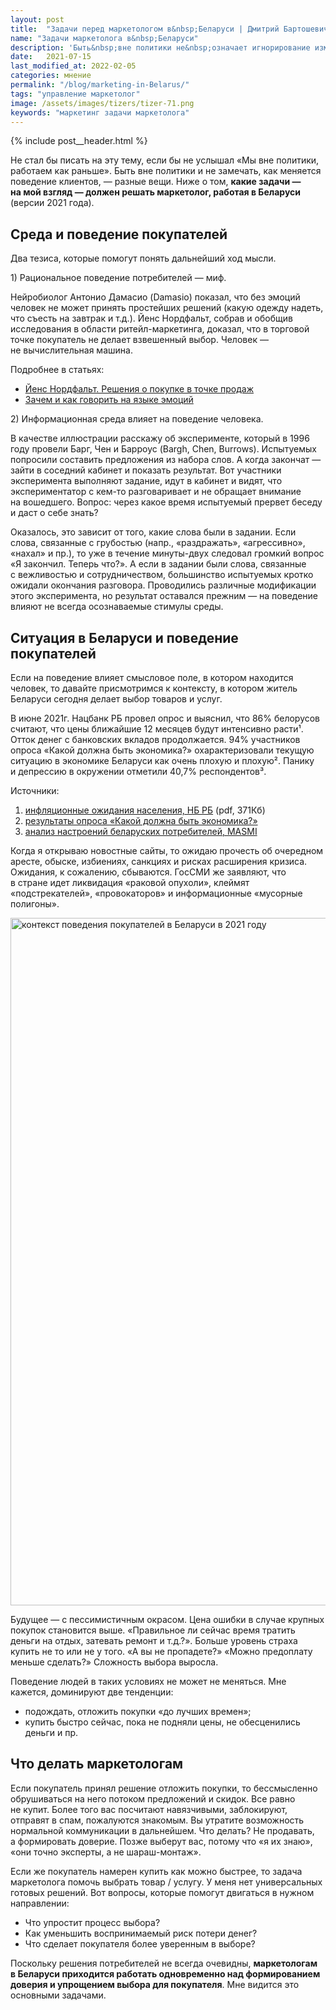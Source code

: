 ```yaml
---
layout: post
title:  "Задачи перед маркетологом в&nbsp;Беларуси | Дмитрий Бартошевич"
name: "Задачи маркетолога в&nbsp;Беларуси"
description: 'Быть&nbsp;вне политики не&nbsp;означает игнорирование изменений в&nbsp;поведении клиентов. Текст для маркетологов, которые остаются в&nbsp;Беларуси.'
date:   2021-07-15
last_modified_at: 2022-02-05
categories: мнение
permalink: "/blog/marketing-in-Belarus/"
tags: "управление маркетолог"
image: /assets/images/tizers/tizer-71.png
keywords: "маркетинг задачи маркетолога"
---
```


{% include post__header.html %}

<p>Не&nbsp;стал&nbsp;бы писать на&nbsp;эту тему, если&nbsp;бы не&nbsp;услышал «Мы&nbsp;вне политики, работаем как раньше». Быть вне политики и&nbsp;не&nbsp;замечать, как меняется поведение клиентов,&nbsp;— разные вещи. Ниже о&nbsp;том, <strong>какие задачи&nbsp;— на&nbsp;мой взгляд&nbsp;— должен решать маркетолог, работая в&nbsp;Беларуси</strong> (версии 2021&nbsp;года). </p>

<section class="row-gap--m">
<h2 class="section__title h1 bold">Среда и&nbsp;поведение покупателей</h2>
<p>Два тезиса, которые помогут понять дальнейший ход мысли.  </p>
<p class="bold mb-m">1) Рациональное поведение потребителей&nbsp;— миф.</p>
<div class="with-side row-gap--m">
<p>Нейробиолог Антонио Дамасио (Damasio) показал, что без эмоций человек не&nbsp;может принять простейших решений (какую одежду надеть, что съесть на&nbsp;завтрак и&nbsp;т.д.). Йенс Нордфальт, собрав и&nbsp;обобщив исследования в&nbsp;области ритейл-маркетинга, доказал, что в&nbsp;торговой точке покупатель не&nbsp;делает взвешенный выбор. Человек&nbsp;— не&nbsp;вычислительная машина. </p>
<div class="side">
<p>Подробнее в&nbsp;статьях:</p>
<ul>
<li><a class="link" href="/blog/in-store-marketing/">Йенс Нордфальт. Решения о&nbsp;покупке в&nbsp;точке продаж</a> </li>
<li><a class="link" href="/blog/emotions-in-marketing/">Зачем и&nbsp;как говорить на&nbsp;языке эмоций</a></li>
</ul>
</div>
</div>


<p class="bold mb-m">2) Информационная среда влияет на&nbsp;поведение человека. </p>
<p>В&nbsp;качестве иллюстрации расскажу об&nbsp;эксперименте, который в&nbsp;1996 году провели Барг, Чен и&nbsp;Барроус (Bargh, Chen, Burrows). Испытуемых попросили составить предложения из&nbsp;набора слов. А&nbsp;когда закончат&nbsp;— зайти в&nbsp;соседний кабинет и&nbsp;показать результат. Вот участники эксперимента выполняют задание, идут в&nbsp;кабинет и&nbsp;видят, что экспериментатор с&nbsp;кем-то разговаривает и&nbsp;не&nbsp;обращает внимание на&nbsp;вошедшего. Вопрос: через какое время испытуемый прервет беседу и&nbsp;даст о&nbsp;себе знать? </p>

<p>Оказалось, это зависит от&nbsp;того, какие слова были в&nbsp;задании. Если слова, связанные с&nbsp;грубостью (напр., «раздражать», «агрессивно», «нахал» и&nbsp;пр.), то&nbsp;уже в&nbsp;течение минуты-двух следовал громкий вопрос «Я&nbsp;закончил. Теперь что?». А&nbsp;если в&nbsp;задании были слова, связанные с&nbsp;вежливостью и&nbsp;сотрудничеством, большинство испытуемых кротко ожидали окончания разговора. Проводились различные модификации этого эксперимента, но&nbsp;результат оставался прежним&nbsp;— на&nbsp;поведение влияют не&nbsp;всегда осознаваемые стимулы среды. </p>
</section>

<section class="row-gap--m">
<h2 class="section__title h1 bold">Ситуация в&nbsp;Беларуси и&nbsp;поведение покупателей</h2>
<p>Если на&nbsp;поведение влияет смысловое поле, в&nbsp;котором находится человек, то&nbsp;давайте присмотримся к&nbsp;контексту, в&nbsp;котором житель Беларуси сегодня делает выбор товаров и&nbsp;услуг. </p>

<div class="with-side row-gap--m">
<p>В&nbsp;июне 2021г. Нацбанк РБ&nbsp;провел опрос и&nbsp;выяснил, что&nbsp;86% белорусов считают, что цены ближайшие 12&nbsp;месяцев будут интенсивно расти¹. Отток денег с&nbsp;банковских вкладов продолжается.&nbsp;94% участников опроса «Какой должна быть экономика?» охарактеризовали текущую ситуацию в&nbsp;экономике Беларуси как очень плохую и&nbsp;плохую². Панику и&nbsp;депрессию в&nbsp;окружении отметили 40,7% респондентов³. </p>
<div class="side">
<p>Источники: </p>
<ol>
<li><a class="link" href="https://www.nbrb.by/publications/inflationexp/inflation_exp_06-2021.pdf" target="_blank" rel="noopener">инфляционные ожидания населения, НБ РБ</a> (pdf, 371Кб)</li>
<li><a class="link" href="http://kef.by/publications/research/riski-dlya-ekonomiki-belarusi/kakoy-dolzhna-byt-eklonomika/" target="_blank" rel="noopener">результаты опроса «Какой должна быть экономика?»</a></li>
<li><a class="link" href="https://marketing.by/analitika/kak-sotsialnye-i-ekonomicheskie-sobytiya-povliyali-na-marketing-belaruskikh-brendov-i-nastroeniya-po/" target="_blank" rel="noopener">анализ настроений беларуских потребителей, MASMI </a></li>
</ol>
</div>
</div>

<p>Когда я&nbsp;открываю новостные сайты, то&nbsp;ожидаю прочесть об&nbsp;очередном аресте, обыске, избиениях, санкциях и&nbsp;рисках расширения кризиса. Ожидания, к&nbsp;сожалению, сбываются. ГосСМИ&nbsp;же заявляют, что в&nbsp;стране идет ликвидация «раковой опухоли», клеймят «подстрекателей», «провокаторов» и&nbsp;информационные «мусорные полигоны». </p>

<div  itemprop="image" itemscope itemtype="http://schema.org/ImageObject">
<link itemprop="url" href="https://res.cloudinary.com/bartoshevich/image/upload/f_auto,q_auto/v1626334469/site/context_rb.jpg" />
<img class="image" loading="lazy" decoding="async" src="https://res.cloudinary.com/bartoshevich/image/upload/f_auto,q_auto/v1626334469/site/context_rb.jpg" width="1956" height="1100" alt="контекст поведения покупателей в Беларуси в 2021 году" itemprop="contentUrl"/>
</div>

<p>Будущее&nbsp;— с&nbsp;пессимистичным окрасом. Цена ошибки в&nbsp;случае крупных покупок становится выше. «Правильное&nbsp;ли сейчас время тратить деньги на&nbsp;отдых, затевать ремонт и&nbsp;т.д.?». Больше уровень страха купить не&nbsp;то&nbsp;или не&nbsp;у&nbsp;того. «А&nbsp;вы&nbsp;не&nbsp;пропадете?» «Можно предоплату меньше сделать?» Сложность выбора выросла. </p>

<p class="mb-m">Поведение людей в&nbsp;таких условиях не&nbsp;может не&nbsp;меняться. Мне кажется, доминируют две тенденции: </p>
<ul>
<li class="list-li">подождать, отложить покупки «до&nbsp;лучших времен»;</li>
<li class="list-li">купить быстро сейчас, пока не&nbsp;подняли цены, не&nbsp;обесценились деньги и&nbsp;пр. </li>
</ul>
</section>

<section class="row-gap--m">
<h2 class="section__title h1 bold">Что делать маркетологам</h2>
<p>Если покупатель принял решение отложить покупки, то&nbsp;бессмысленно обрушиваться на&nbsp;него потоком предложений и&nbsp;скидок. Все равно не&nbsp;купит. Более того вас посчитают навязчивыми, заблокируют, отправят в&nbsp;спам, пожалуются знакомым. Вы&nbsp;утратите возможность нормальной коммуникации в&nbsp;дальнейшем. Что делать? Не&nbsp;продавать, а&nbsp;формировать доверие. Позже выберут вас, потому что «я&nbsp;их&nbsp;знаю», «они точно эксперты, а&nbsp;не&nbsp;шараш-монтаж». </p>

<p class="mb-m">Если&nbsp;же покупатель намерен купить как можно быстрее, то&nbsp;задача маркетолога помочь выбрать товар&nbsp;/ услугу. У&nbsp;меня нет универсальных готовых решений. Вот вопросы, которые помогут двигаться в&nbsp;нужном направлении:</p>
<ul> 
	<li class="list-li"> 
		Что упростит процесс выбора? 
	</li>
	<li class="list-li"> 
		Как уменьшить воспринимаемый риск потери денег?
	</li>
	<li class="list-li"> 
		Что сделает покупателя более уверенным в&nbsp;выборе?
	</li>
</ul>

<p>Поскольку решения потребителей не&nbsp;всегда очевидны, <strong>маркетологам в&nbsp;Беларуси приходится работать одновременно над формированием доверия и&nbsp;упрощением выбора для покупателя</strong>. Мне видится это основными задачами. </p>

</section>